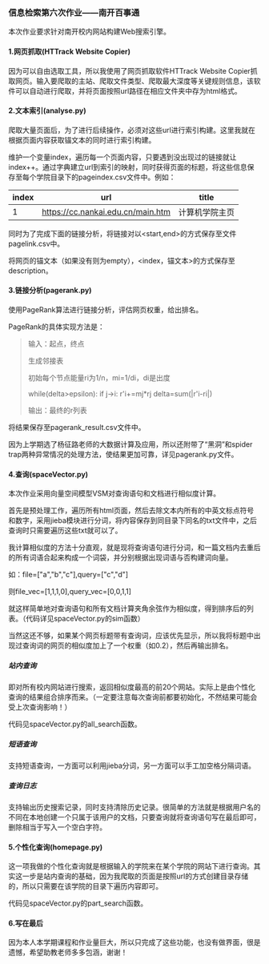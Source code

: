 ### 信息检索第六次作业——南开百事通

本次作业要求针对南开校内网站构建Web搜索引擎。

#### 1.网页抓取(HTTrack Website Copier)

因为可以自由选取工具，所以我使用了网页抓取软件HTTrack Website Copier抓取网页。输入要爬取的主站、爬取文件类型、爬取最大深度等关键规则信息，该软件可以自动进行爬取，并将页面按照url路径在相应文件夹中存为html格式。

#### 2.文本索引(analyse.py)

爬取大量页面后，为了进行后续操作，必须对这些url进行索引构建。这里我就在根据页面内容获取锚文本的同时进行索引构建。

维护一个变量index，遍历每一个页面内容，只要遇到没出现过的链接就让index++。通过字典建立url到索引的映射，同时获得页面的标题，将这些信息保存至每个学院目录下的pageindex.csv文件中。例如：

| index | url                               | title          |
| ----- | --------------------------------- | -------------- |
| 1     | https://cc.nankai.edu.cn/main.htm | 计算机学院主页 |

同时为了完成下面的链接分析，将链接对以<start,end>的方式保存至文件pagelink.csv中。

将网页的锚文本（如果没有则为empty），<index，锚文本>的方式保存至description。

#### 3.链接分析(pagerank.py)

使用PageRank算法进行链接分析，评估网页权重，给出排名。

PageRank的具体实现方法是：

> 输入：起点，终点
>
> 生成邻接表
>
> 初始每个节点能量ri为1/n，mi=1/di，di是出度
>
> while(delta>epsilon):
> 	if j->i:
> 		r'i+=mj*rj
>         delta=sum(|r'i-ri|)
>
> 输出：最终的r列表

将结果保存至pagerank_result.csv文件中。

因为上学期选了杨征路老师的大数据计算及应用，所以还附带了“黑洞”和spider trap两种异常情况的处理方法，使结果更加可靠，详见pagerank.py文件。

#### 4.查询(spaceVector.py)

本次作业采用向量空间模型VSM对查询语句和文档进行相似度计算。

首先是预处理工作，遍历所有html页面，然后去除文本内所有的中英文标点符号和数字，采用jieba模块进行分词，将内容保存到同目录下同名的txt文件中，之后查询时只需要遍历这些txt就可以了。

我计算相似度的方法十分直观，就是现将查询语句进行分词，和一篇文档内去重后的所有词语合起来构成一个词袋，并分别根据出现词语与否构建词向量。

如：file=["a","b","c"],query=["c","d"]

则file_vec=[1,1,1,0],query_vec=[0,0,1,1]

就这样简单地对查询语句和所有文档计算夹角余弦作为相似度，得到排序后的列表。（代码详见spaceVector.py的sim函数）

当然这还不够，如果某个网页标题带有查询词，应该优先显示，所以我将标题中出现过查询词的网页的相似度加上了一个权重（如0.2），然后再输出排名。

##### 站内查询

即对所有校内网站进行搜索，返回相似度最高的前20个网站。实际上是由个性化查询的结果组合排序而来。（一定要注意每次查询前都要初始化，不然结果可能会受上次查询影响！）

代码见spaceVector.py的all_search函数。

##### 短语查询

支持短语查询，一方面可以利用jieba分词，另一方面可以手工加空格分隔词语。

##### 查询日志

支持输出历史搜索记录，同时支持清除历史记录。很简单的方法就是根据用户名的不同在本地创建一个只属于该用户的文档，只要查询就将查询语句写在最后即可，删除相当于写入一个空白字符。

#### 5.个性化查询(homepage.py)

这一项我做的个性化查询就是根据输入的学院来在某个学院的网站下进行查询。其实这一步是站内查询的基础，因为我爬取的页面是按照url的方式创建目录存储的，所以只需要在该学院的目录下遍历内容即可。

代码见spaceVector.py的part_search函数。

#### 6.写在最后

因为本人本学期课程和作业量巨大，所以只完成了这些功能，也没有做界面，很是遗憾，希望助教老师多多包涵，谢谢！
